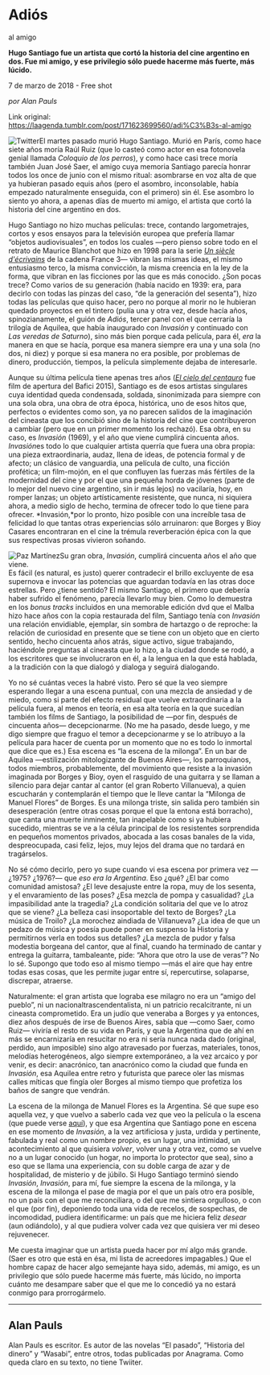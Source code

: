 # Adiós
al amigo

**Hugo Santiago fue un artista que cortó la historia
del cine argentino en dos. Fue mi amigo, y ese privilegio sólo puede hacerme más
fuerte, más lúcido.**

7 de marzo de 2018 - Free shot

_por Alan Pauls_

Link original: https://laagenda.tumblr.com/post/171623699560/adi%C3%B3s-al-amigo

![Twitter](https://64.media.tumblr.com/f0235dd8f451744041e6ebb7fb636114/tumblr_inline_pjzsr7AYWd1t6q87u_500.jpg)El
martes pasado murió Hugo Santiago. Murió en París, como hace siete
años moría Raúl Ruiz (que lo casteó como actor en esa fotonovela
genial llamada *Coloquio
de los perros*),
y como hace casi trece moría también Juan José Saer, el amigo cuya
memoria Santiago parecía honrar todos los once de junio con el mismo
ritual: asombrarse en voz alta de que ya hubieran pasado equis años
(pero el asombro, inconsolable, había empezado naturalmente
enseguida, con el primero) sin él. Ese asombro lo siento yo ahora, a
apenas días de muerto mi amigo, el artista que cortó la historia
del cine argentino en dos. 


 Hugo
Santiago no hizo muchas películas: trece, contando largometrajes,
cortos y esos ensayos para la televisión europea que prefería
llamar “objetos audiovisuales”, en todos los cuales —pero
pienso sobre todo en el retrato de Maurice Blanchot que hizo en 1998
para la serie *[Un
siècle d'écrivains](https://www.youtube.com/watch?v=rDfGjtaEIDk)* de
la cadena France 3— vibran las mismas ideas, el mismo entusiasmo
terco, la misma convicción, la misma creencia en la ley de la forma,
que vibran en las ficciones por las que es más conocido. ¿Son pocas
trece? Como varios de su generación (había nacido en 1939: era,
para decirlo con todas las pinzas del caso, “de la generación del
sesenta”), hizo todas las películas que quiso hacer, pero no
porque al morir no le hubieran quedado proyectos en el tintero (pulía
una y otra vez, desde hacía años, spinozianamente, el guión de
*Adiós*,
tercer panel con el que cerraría la trilogía de Aquilea, que había
inaugurado con *Invasión*
y continuado con *Las
veredas de Saturno*),
sino más bien porque cada película, para él, *era*
la manera en que se hacía, porque esa manera siempre era una y una
sola (no dos, ni diez) y porque si esa manera no era posible, por
problemas de dinero, producción, tiempos, la película simplemente
dejaba de interesarle.

 Aunque
su última película tiene apenas tres años ([*El
cielo del centauro*](https://www.youtube.com/watch?v=2NRZD-ebQJw)
fue film de apertura del Bafici 2015), Santiago es de esos artistas
singulares cuya identidad queda condensada, soldada, sinonimizada
para siempre con una sola obra, una obra de otra época, histórica,
uno de esos hitos que, perfectos o evidentes como son, ya no parecen
salidos de la imaginación del cineasta que los concibió sino de la
historia del cine que contribuyeron a cambiar (pero que en un primer
momento los rechazó). Esa obra, en su caso, es *Invasión*
(1969), y el año que viene cumplirá cincuenta años. *Invasión*es
todo lo que cualquier artista querría que fuera una obra propia: una
pieza extraordinaria, audaz, llena de ideas, de potencia formal y de
afecto; un clásico de vanguardia, una película de culto, una
ficción profética; un film-mojón, en el que confluyen las fuerzas
más fértiles de la modernidad del cine y por el que una pequeña
horda de jóvenes (parte de lo mejor del nuevo cine argentino, sin ir
más lejos) no vacilaría, hoy, en romper lanzas; un objeto
artísticamente resistente, que nunca, ni siquiera ahora, a medio
siglo de hecho, termina de ofrecer todo lo que tiene para ofrecer.
*Invasión,*por
lo pronto, hizo posible con una increíble tasa de felicidad lo que
tantas otras experiencias sólo arruinaron: que Borges y Bioy Casares
encontraran en el cine la trémula reverberación épica con la que
sus respectivas prosas vivieron soñando.




![Paz Martínez](https://64.media.tumblr.com/f0235dd8f451744041e6ebb7fb636114/tumblr_inline_pjzsr7AYWd1t6q87u_500.jpg)Su gran obra, *Invasión*, cumplirá cincuenta años el año que viene.  
Es
fácil (es natural, es justo) querer contradecir el brillo excluyente
de esa supernova e invocar las potencias que aguardan todavía en las
otras doce estrellas. Pero ¿tiene sentido? El mismo Santiago, el
primero que debería haber sufrido el fenómeno, parecía llevarlo
muy bien. Como lo demuestra en los *bonus
tracks*
incluidos en una memorable edición dvd que el Malba hizo hace años
con la copia restaurada del film, Santiago tenía con *Invasión*
una relación envidiable, ejemplar, sin sombra de hartazgo o de
reproche: la relación de curiosidad en presente que se tiene con un
objeto que en cierto sentido, hecho cincuenta años atrás, sigue
activo, sigue trabajando, haciéndole preguntas al cineasta que lo
hizo, a la ciudad donde se rodó, a los escritores que se
involucraron en él, a la lengua en la que está hablada, a la
tradición con la que dialogó y dialoga y seguirá dialogando. 


 Yo
no sé cuántas veces la habré visto. Pero sé que la veo siempre
esperando llegar a una escena puntual, con una mezcla de ansiedad y
de miedo, como si parte del efecto residual que vuelve extraordinaria
a la película fuera, al menos en teoría, en esa alta teoría en la
que sucedían también los films de Santiago, la posibilidad de —por
fin, después de cincuenta años— decepcionarme. (No me ha pasado,
desde luego, y me digo siempre que fraguo el temor a decepcionarme y
se lo atribuyo a la película para hacer de cuenta por un momento que
no es todo lo inmortal que dice que es.) Esa escena es “la escena
de la milonga”. En un bar de Aquilea —estilización mitologizante
de Buenos Aires—, los parroquianos, todos miembros, probablemente,
del movimiento que resiste a la invasión imaginada por Borges y
Bioy, oyen el rasguido de una guitarra y se llaman a silencio para
dejar cantar al cantor (el gran Roberto Villanueva), a quien
escucharán y contemplarán el tiempo que le lleve cantar la “Milonga
de Manuel Flores” de Borges. Es una milonga triste, sin salida pero
también sin desesperación (entre otras cosas porque el que la
entona está borracho), que canta una muerte inminente, tan
inapelable como si ya hubiera sucedido, mientras se ve a la célula
principal de los resistentes sorprendida en pequeños momentos
privados, abocada a las cosas banales de la vida, despreocupada, casi
feliz, lejos, muy lejos del drama que no tardará en tragárselos.

 No
sé cómo decirlo, pero yo supe cuando vi esa escena por primera vez
—¿1975? ¿1976?— que *eso
era la Argentina*.
Eso ¿qué? ¿El bar como comunidad amistosa? ¿El leve desajuste
entre la ropa, muy de los sesenta, y el envaramiento de las poses?
¿Esa mezcla de pompa y casualidad? ¿La impasibilidad ante la
tragedia? ¿La condición solitaria del que ve lo atroz que se viene?
¿La belleza casi insoportable del texto de Borges? ¿La música de
Troilo? ¿La morochez aindiada de Villanueva? ¿La idea de que un
pedazo de música y poesía puede poner en suspenso la Historia y
permitirnos verla en todos sus detalles? ¿La mezcla de pudor y falsa
modestia borgeana del cantor, que al final, cuando ha terminado de
cantar y entrega la guitarra, tambaleante, pide: “Ahora que otro la
use de veras”? No lo sé. Supongo que todo eso al mismo tiempo —más
el aire que hay entre todas esas cosas, que les permite jugar entre
sí, repercutirse, solaparse, discrepar, atraerse. 


 Naturalmente:
el gran artista que lograba ese milagro no era un “amigo del
pueblo”, ni un nacionaltrascendentalista, ni un patricio
recalcitrante, ni un cineasta comprometido. Era un judío que
veneraba a Borges y ya entonces, diez años después de irse de
Buenos Aires, sabía que —como Saer, como Ruiz— viviría el resto
de su vida en París, y que la Argentina que de ahí en más se
encarnizaría en resucitar no era ni sería nunca nada dado
(original, perdido, aun imposible) sino algo atravesado por fuerzas,
materiales, tonos, melodías heterogéneos, algo siempre
extemporáneo, a la vez arcaico y por venir, es decir: anacrónico,
tan anacrónico como la ciudad que funda en *Invasión*,
esa Aquilea entre retro y futurista que parece oler las mismas calles
míticas que fingía oler Borges al mismo tiempo que profetiza los
baños de sangre que vendrán. 


 La
escena de la milonga de Manuel Flores es la Argentina. Sé que supe
eso aquella vez, y que vuelvo a saberlo cada vez que veo la película
o la escena (que puede verse [aquí](https://www.youtube.com/watch?v=Vf8ZrOgVN08)),
y que esa Argentina que Santiago pone en escena en ese momento de
*Invasión*,
a la vez artificiosa y justa, urdida y pertinente, fabulada y real
como un nombre propio, es un lugar, una intimidad, un acontecimiento
al que quisiera *volver*,
volver una y otra vez, como se vuelve no a un lugar conocido (un
hogar, no importa lo protector que sea), sino a eso que se llama una
experiencia, con su doble carga de azar y de hospitalidad, de
misterio y de júbilo. Si Hugo Santiago terminó siendo *Invasión*,
*Invasión*,
para mí, fue siempre la escena de la milonga, y la escena de la
milonga el pase de magia por el que un país otro era posible, no un
país con el que me reconciliara, o del que me sintiera orgulloso, o
con el que (por fin), deponiendo toda una vida de recelos, de
sospechas, de incomodidad, pudiera identificarme: un país que me
hiciera feliz *desear*
(aun odiándolo), y al que pudiera volver cada vez que quisiera ver
mi deseo rejuvenecer.

 
Me cuesta imaginar que un artista pueda hacer por mí algo más
grande. (Saer es otro que está en ésa, mi lista de acreedores
impagables.) Que el hombre capaz de hacer algo semejante haya sido,
además, mi amigo, es un privilegio que sólo puede hacerme más
fuerte, más lúcido, no importa cuánto me desampare saber que el
que me lo concedió ya no estará conmigo para prorrogármelo. 


  




---

Alan Pauls
----------

 Alan Pauls es escritor. Es autor de las novelas “El pasado”, “Historia del dinero” y “Wasabi”, entre otros, todas publicadas por Anagrama. Como queda claro en su texto, no tiene Twiiter. 

